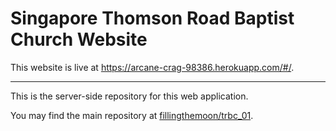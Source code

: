 # Singapore Thomson Road Baptist Church Website

This website is live at https://arcane-crag-98386.herokuapp.com/#/.

---

This is the server-side repository for this web application.

You may find the main repository at [fillingthemoon/trbc_01](https://github.com/fillingthemoon/trbc_01).